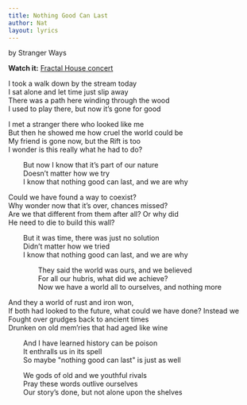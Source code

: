 ```yaml
---
title: Nothing Good Can Last
author: Nat
layout: lyrics
---
```

by Stranger Ways

**Watch it:** <a href="https://www.youtube.com/watch?v=vN4SuQy2TR0" target="_blank">Fractal House concert</a>

I took a walk down by the stream today <br/>
I sat alone and let time just slip away <br/>
There was a path here winding through the wood <br/>
I used to play there, but now it’s gone for good

I met a stranger there who looked like me <br/>
But then he showed me how cruel the world could be <br/>
My friend is gone now, but the Rift is too <br/>
I wonder is this really what he had to do?

<p style="margin-left: 30px">
  But now I know that it’s part of our nature <br/>
  Doesn’t matter how we try <br/>
  I know that nothing good can last, and we are why
</p>

Could we have found a way to coexist? <br/>
Why wonder now that it’s over, chances missed? <br/>
Are we that different from them after all? Or why did <br/>
He need to die to build this wall?

<p style="margin-left: 30px">
  But it was time, there was just no solution <br/>
  Didn’t matter how we tried <br/>
  I know that nothing good can last, and we are why
</p>

<p style="margin-left: 60px">
  They said the world was ours, and we believed <br/>
  For all our hubris, what did we achieve? <br/>
  Now we have a world all to ourselves, and nothing more
</p>

And they a world of rust and iron won, <br/>
If both had looked to the future, what could we have done? Instead we <br/>
Fought over grudges back to ancient times <br/>
Drunken on old mem’ries that had aged like wine

<p style="margin-left: 30px">
  And I have learned history can be poison <br/>
  It enthralls us in its spell <br/>
  So maybe "nothing good can last" is just as well
</p>

<p style="margin-left: 30px">
  We gods of old and we youthful rivals <br/>
  Pray these words outlive ourselves <br/>
  Our story’s done, but not alone upon the shelves
</p>